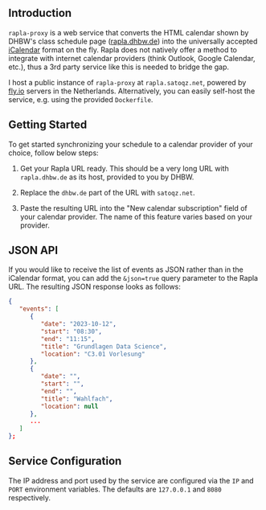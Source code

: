 ## Introduction

`rapla-proxy` is a web service that converts the HTML calendar shown by DHBW's class schedule page ([rapla.dhbw.de](https://rapla.dhbw.de)) into the universally accepted [iCalendar](https://icalendar.org/) format on the fly.
Rapla does not natively offer a method to integrate with internet calendar providers (think Outlook, Google Calendar, etc.), thus a 3rd party service like this is needed to bridge the gap.

I host a public instance of `rapla-proxy` at `rapla.satoqz.net`, powered by [fly.io](https://fly.io) servers in the Netherlands.
Alternatively, you can easily self-host the service, e.g. using the provided `Dockerfile`.

## Getting Started

To get started synchronizing your schedule to a calendar provider of your choice, follow below steps:

1. Get your Rapla URL ready.
   This should be a very long URL with `rapla.dhbw.de` as its host, provided to you by DHBW.

2. Replace the `dhbw.de` part of the URL with `satoqz.net`.

3. Paste the resulting URL into the "New calendar subscription" field of your calendar provider. The name of this feature varies based on your provider.

## JSON API

If you would like to receive the list of events as JSON rather than in the iCalendar format, you can add the `&json=true` query parameter to the Rapla URL. The resulting JSON response looks as follows:

```json
{
   "events": [
      {
         "date": "2023-10-12",
         "start": "08:30",
         "end": "11:15",
         "title": "Grundlagen Data Science",
         "location": "C3.01 Vorlesung"
      },
      {
         "date": "",
         "start": "",
         "end": "",
         "title": "Wahlfach",
         "location": null
      },
      ...
   ]
};
```

## Service Configuration

The IP address and port used by the service are configured via the `IP` and `PORT` environment variables. The defaults are `127.0.0.1` and `8080` respectively.
